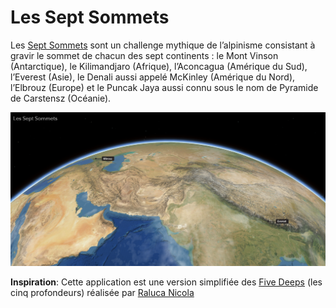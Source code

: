 # Les Sept Sommets

Les [Sept Sommets](https://japalenos.github.io/JS-API/) sont un challenge mythique de l’alpinisme consistant à gravir le sommet de chacun des sept continents : le Mont Vinson (Antarctique), le Kilimandjaro (Afrique), l’Aconcagua (Amérique du Sud), l’Everest (Asie), le Denali aussi appelé McKinley (Amérique du Nord), l’Elbrouz (Europe) et le Puncak Jaya aussi connu sous le nom de Pyramide de Carstensz (Océanie).  

![screenshot](./images/Screenshot.PNG)

**Inspiration**: Cette application est une version simplifiée des [Five Deeps](https://geoxc-apps4.bd.esri.com/five-deeps/) (les cinq profondeurs) réalisée par [Raluca Nicola](https://github.com/RalucaNicola)
